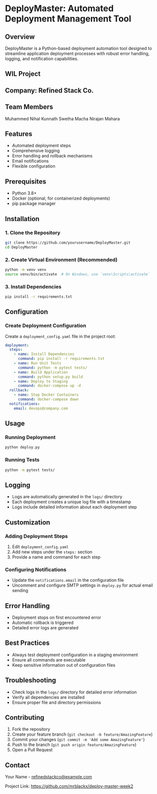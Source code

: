 # DeployMaster: Automated Deployment Management Tool

## Overview
DeployMaster is a Python-based deployment automation tool designed to streamline application deployment processes with robust error handling, logging, and notification capabilities.

## WIL Project

## Company: Refined Stack Co.

## Team Members
Muhammed Nihal Kunnath
Swetha Macha
Nirajan Mahara

## Features
- Automated deployment steps
- Comprehensive logging
- Error handling and rollback mechanisms
- Email notifications
- Flexible configuration

## Prerequisites
- Python 3.8+
- Docker (optional, for containerized deployments)
- pip package manager

## Installation

### 1. Clone the Repository
```bash
git clone https://github.com/yourusername/DeployMaster.git
cd DeployMaster
```

### 2. Create Virtual Environment (Recommended)
```bash
python -m venv venv
source venv/bin/activate  # On Windows, use `venv\Scripts\activate`
```

### 3. Install Dependencies
```bash
pip install -r requirements.txt
```

## Configuration

### Create Deployment Configuration
Create a `deployment_config.yaml` file in the project root:

```yaml
deployment:
  steps:
    - name: Install Dependencies
      command: pip install -r requirements.txt
    - name: Run Unit Tests
      command: python -m pytest tests/
    - name: Build Application
      command: python setup.py build
    - name: Deploy to Staging
      command: docker-compose up -d
  rollback:
    - name: Stop Docker Containers
      command: docker-compose down
  notifications:
    email: devops@company.com
```

## Usage

### Running Deployment
```bash
python deploy.py
```

### Running Tests
```bash
python -m pytest tests/
```

## Logging
- Logs are automatically generated in the `logs/` directory
- Each deployment creates a unique log file with a timestamp
- Logs include detailed information about each deployment step

## Customization

### Adding Deployment Steps
1. Edit `deployment_config.yaml`
2. Add new steps under the `steps:` section
3. Provide a name and command for each step

### Configuring Notifications
- Update the `notifications.email` in the configuration file
- Uncomment and configure SMTP settings in `deploy.py` for actual email sending

## Error Handling
- Deployment stops on first encountered error
- Automatic rollback is triggered
- Detailed error logs are generated

## Best Practices
- Always test deployment configuration in a staging environment
- Ensure all commands are executable
- Keep sensitive information out of configuration files

## Troubleshooting
- Check logs in the `logs/` directory for detailed error information
- Verify all dependencies are installed
- Ensure proper file and directory permissions

## Contributing
1. Fork the repository
2. Create your feature branch (`git checkout -b feature/AmazingFeature`)
3. Commit your changes (`git commit -m 'Add some AmazingFeature'`)
4. Push to the branch (`git push origin feature/AmazingFeature`)
5. Open a Pull Request


## Contact
Your Name - refinedstackco@example.com

Project Link: https://github.com/mrblackx/deploy-master-week2
